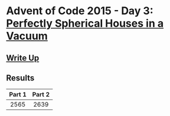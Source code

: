 # Advent of Code 2015 - Day 3: [Perfectly Spherical Houses in a Vacuum](https://adventofcode.com/2015/day/3)

## [Write Up](https://github.com/CodingAP/advent-of-code/blob/main/writeups/2015/day3_writeup.md)
## Results
| Part 1 | Part 2 | 
|:---:|:---:|
| 2565 | 2639 |